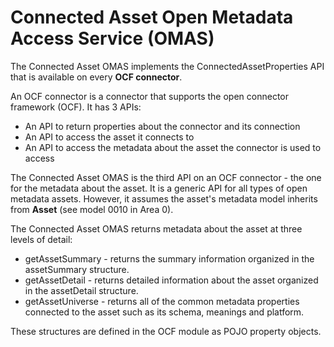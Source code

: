 <!-- SPDX-License-Identifier: Apache-2.0 -->

# Connected Asset Open Metadata Access Service (OMAS)

The Connected Asset OMAS implements the ConnectedAssetProperties API that is
available on every **OCF connector**.

An OCF connector is a connector that supports the open connector framework (OCF).
It has 3 APIs:
* An API to return properties about the connector and its connection
* An API to access the asset it connects to
* An API to access the metadata about the asset the connector is used to access

The Connected Asset OMAS is the third API on an OCF connector - the one for the metadata about the asset.
It is a generic API for all types of open metadata assets.  However, it assumes the
asset's metadata model inherits from **Asset** (see model 0010 in Area 0).

The Connected Asset OMAS returns metadata about the asset at three levels of detail:

* getAssetSummary - returns the summary information organized in the assetSummary structure.
* getAssetDetail - returns detailed information about the asset organized in the assetDetail structure.
* getAssetUniverse - returns all of the common metadata properties connected to the asset such as its
schema, meanings and platform.

These structures are defined in the OCF module as POJO property objects.

